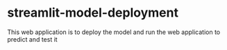 # streamlit-model-deployment
This web application is to deploy the model and run the web application to predict and test it
